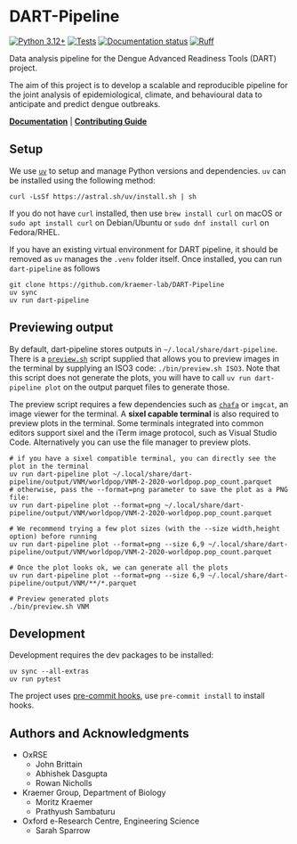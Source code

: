 # DART-Pipeline

[![Python 3.12+](https://img.shields.io/badge/python-3.12+-blue.svg)](https://www.python.org/downloads/)
[![Tests](https://github.com/kraemer-lab/DART-Pipeline/actions/workflows/tests.yml/badge.svg)](https://github.com/kraemer-lab/DART-Pipeline/actions/workflows/tests.yml)
[![Documentation status](https://readthedocs.org/projects/insightboard/badge/?version=latest)](https://insightboard.readthedocs.io/en/latest/?badge=latest)
[![Ruff](https://img.shields.io/endpoint?url=https://raw.githubusercontent.com/astral-sh/ruff/main/assets/badge/v2.json)](https://github.com/astral-sh/ruff)

Data analysis pipeline for the Dengue Advanced Readiness Tools (DART)
project.

The aim of this project is to develop a scalable and reproducible
pipeline for the joint analysis of epidemiological, climate, and
behavioural data to anticipate and predict dengue outbreaks.

[**Documentation**](https://dart-pipeline.readthedocs.io) | [**Contributing Guide**](CONTRIBUTING.md)

## Setup

We use [`uv`](https://docs.astral.sh/uv/getting-started/installation/)
to setup and manage Python versions and dependencies. `uv` can be
installed using the following method:
```shell
curl -LsSf https://astral.sh/uv/install.sh | sh
```
If you do not have `curl` installed, then use `brew install curl` on
macOS or `sudo apt install curl` on Debian/Ubuntu or `sudo dnf install
curl` on Fedora/RHEL.

If you have an existing virtual environment for DART pipeline, it should
be removed as `uv` manages the `.venv` folder itself. Once installed,
you can run `dart-pipeline` as follows

```shell
git clone https://github.com/kraemer-lab/DART-Pipeline
uv sync
uv run dart-pipeline
```

## Previewing output

By default, dart-pipeline stores outputs in `~/.local/share/dart-pipeline`.
There is a [`preview.sh`](bin/preview.sh) script supplied that allows you to
preview images in the terminal by supplying an ISO3 code: `./bin/preview.sh
ISO3`. Note that this script does not generate the plots, you will have to call
`uv run dart-pipeline plot` on the output parquet files to generate those.

The preview script requires a few dependencies such as
[`chafa`](https://hpjansson.org/chafa/) or `imgcat`, an image viewer for the
terminal. A **sixel capable terminal** is also required to preview plots in the
terminal. Some terminals integrated into common editors support sixel and the
iTerm image protocol, such as Visual Studio Code. Alternatively you can use the
file manager to preview plots.

```shell
# if you have a sixel compatible terminal, you can directly see the plot in the terminal
uv run dart-pipeline plot ~/.local/share/dart-pipeline/output/VNM/worldpop/VNM-2-2020-worldpop.pop_count.parquet
# otherwise, pass the --format=png parameter to save the plot as a PNG file:
uv run dart-pipeline plot --format=png ~/.local/share/dart-pipeline/output/VNM/worldpop/VNM-2-2020-worldpop.pop_count.parquet

# We recommend trying a few plot sizes (with the --size width,height option) before running
uv run dart-pipeline plot --format=png --size 6,9 ~/.local/share/dart-pipeline/output/VNM/worldpop/VNM-2-2020-worldpop.pop_count.parquet

# Once the plot looks ok, we can generate all the plots
uv run dart-pipeline plot --format=png --size 6,9 ~/.local/share/dart-pipeline/output/VNM/**/*.parquet

# Preview generated plots
./bin/preview.sh VNM
```

## Development

Development requires the dev packages to be installed:
```shell
uv sync --all-extras
uv run pytest
```

The project uses [pre-commit hooks](https://pre-commit.com), use
`pre-commit install` to install hooks.

## Authors and Acknowledgments

- OxRSE
  - John Brittain
  - Abhishek Dasgupta
  - Rowan Nicholls
- Kraemer Group, Department of Biology
  - Moritz Kraemer
  - Prathyush Sambaturu
- Oxford e-Research Centre, Engineering Science
  - Sarah Sparrow
